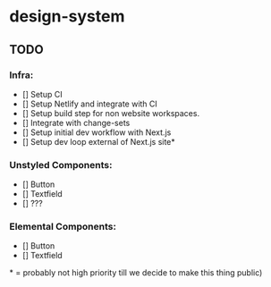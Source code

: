 # design-system

## TODO

### Infra:
  - [] Setup CI
  - [] Setup Netlify and integrate with CI
  - [] Setup build step for non website workspaces.
  - [] Integrate with change-sets
  - [] Setup initial dev workflow with Next.js
  - [] Setup dev loop external of Next.js site*

### Unstyled Components:
  - [] Button
  - [] Textfield
  - [] ???
### Elemental Components:
 - [] Button
 - [] Textfield

\* = probably not high priority till we decide to make this thing public)
